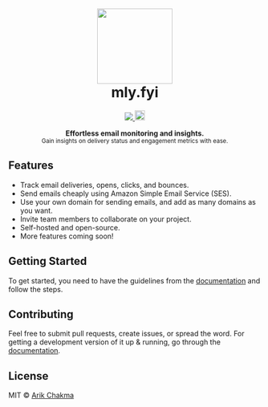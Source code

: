 <h1 align="center"><img height="150" src="https://mly.fyi/favicon.svg" /><br>mly.fyi</h1>

<p align="center">
  <a href="https://github.com/arikchakma/mly.fyi/blob/main/license">
    <img src="https://img.shields.io/badge/License-MIT-yellow.svg" />
  </a>
   <a href="https://github.com/arikchakma/maily.to">
    <img src="https://mly.fyi/badge.svg" height="20" />
  </a>
</p>

<p align="center">
  <b>Effortless email monitoring and insights.</b></br>
  <sub>Gain insights on delivery status and engagement metrics with ease.</sub><br>
</p>

## Features

- Track email deliveries, opens, clicks, and bounces.
- Send emails cheaply using Amazon Simple Email Service (SES).
- Use your own domain for sending emails, and add as many domains as you want.
- Invite team members to collaborate on your project.
- Self-hosted and open-source.
- More features coming soon!

## Getting Started

To get started, you need to have the guidelines from the [documentation](https://mly.fyi/docs/introduction) and follow the steps.

## Contributing

Feel free to submit pull requests, create issues, or spread the word. For getting a development version of it up & running, go through the [documentation](https://mly.fyi/docs/contributing).


## License

MIT &copy; [Arik Chakma](https://twitter.com/imarikchakma)